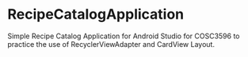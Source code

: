 # RecipeCatalogApplication
Simple Recipe Catalog Application for Android Studio for COSC3596 to practice the use of RecyclerViewAdapter and CardView Layout.
